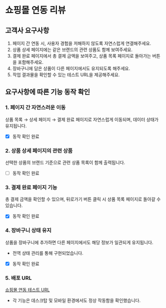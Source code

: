 # 쇼핑몰 연동 리뷰

## 고객사 요구사항
1. 페이지 간 연동 시, 사용자 경험을 저해하지 않도록 자연스럽게 연결해주세요.
2. 상품 상세 페이지에는 같은 브랜드의 관련 상품도 함께 보여주세요.
3. 결제 완료 페이지에서 총 결제 금액을 보여주고, 상품 목록 페이지로 돌아가는 버튼을 포함해주세요.
4. 장바구니에 담은 상품이 다른 페이지에서도 유지되도록 해주세요.
5. 작업 결과물을 확인할 수 있는 테스트 URL을 제공해주세요.

## 요구사항에 따른 기능 동작 확인

### 1. 페이지 간 자연스러운 이동
상품 목록 → 상세 페이지 → 결제 완료 페이지로 자연스럽게 이동되며, 데이터 상태가 유지됩니다.
- [x] 동작 확인 완료

### 2. 상품 상세 페이지의 관련 상품
선택한 상품의 브랜드 기준으로 관련 상품 목록이 함께 출력됩니다.
- [ ] 동작 확인 완료

### 3. 결제 완료 페이지 기능
총 결제 금액을 확인할 수 있으며, 뒤로가기 버튼 클릭 시 상품 목록 페이지로 돌아갈 수 있습니다.
- [x] 동작 확인 완료

### 4. 장바구니 상태 유지
상품을 장바구니에 추가하면 다른 페이지에서도 해당 정보가 일관되게 유지됩니다.
- 전역 상태 관리를 통해 구현되었습니다.
- [x] 동작 확인 완료

### 5. 배포 URL
[쇼핑몰 연동 테스트 URL](https://100ke.github.io/internINmeta/)
- 각 기능은 데스크탑 및 모바일 환경에서도 정상 작동함을 확인했습니다.
